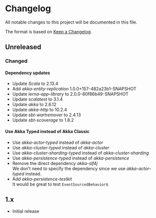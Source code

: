 # Changelog
All notable changes to this project will be documented in this file.

The format is based on [Keep a Changelog](https://keepachangelog.com/en/1.0.0/).

## Unreleased
### Changed
#### Dependency updates
- Update *Scala* to 2.13.4
- Add *akka-entity-replication* 1.0.0+157-482a23b1-SNAPSHOT
- Update *lerna-app-library* to 2.0.0-80f86b49-SNAPSHOT
- Update *scalatest* to 3.1.4
- Update *akka* to 2.6.12
- Update *akka-http* to 10.2.4
- Update *sbt-wartremover* to 2.4.13
- Update *sbt-scoverage* to 1.8.2
#### Use Akka Typed instead of Akka Classic
- Use *akka-actor-typed* instead of *akka-actor*
- Use *akka-cluster-typed* instead of *akka-cluster*
- Use *akka-cluster-sharding-typed* instead of *akka-cluster-sharding*
- Use *akka-persistence-typed* instead of *akka-persistence*
- Remove the direct dependency *akka-slf4j*  
    We don't need to specify the dependency since we use *akka-actor-typed* instead.
- Add *akka-persistence-testkit*  
    It would be great to test `EventSourcedBehavior`s

## 1.x
- Initial release
